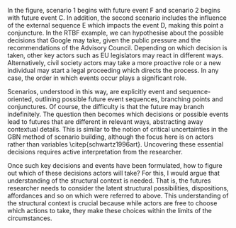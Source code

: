 In the figure, scenario 1 begins with future event F and scenario 2 begins with future event C.
In addition, the second scenario includes the influence of the external sequence E which impacts the event D, making this point a conjuncture.
In the RTBF example, we can hypothesise about the possible decisions that Google may take, given the public pressure and the recommendations of the Advisory Council.
Depending on which decision is taken, other key actors such as EU legislators may react in different ways.
Alternatively, civil society actors may take a more proactive role or a new individual may start a legal proceeding which directs the process.
In any case, the order in which events occur plays a significant role.

Scenarios, understood in this way, are explicitly event and sequence-oriented, outlining possible future event sequences, branching points and conjunctures.
Of course, the difficulty is that the future may branch indefinitely.
The question then becomes which decisions or possible events lead to futures that are different in relevant ways, abstracting away contextual details.
This is similar to the notion of critical uncertainties in the GBN method of scenario building, although the focus here is on actors rather than variables \citep{schwartz1996art}.
Uncovering these essential decisions requires active interpretation from the researcher.

Once such key decisions and events have been formulated, how to figure out which of these decisions actors will take?
For this, I would argue that understanding of the structural context is needed.
That is, the futures researcher needs to consider the latent structural possibilities, dispositions, affordances and so on which were referred to above.
This understanding of the structural context is crucial because while actors are free to choose which actions to take, they make these choices within the limits of the circumstances.